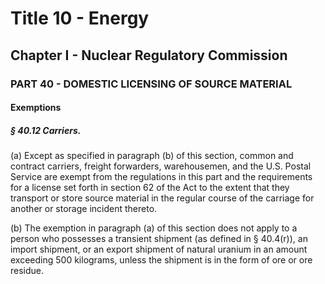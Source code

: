 
# Title 10 - Energy
## Chapter I - Nuclear Regulatory Commission
### PART 40 - DOMESTIC LICENSING OF SOURCE MATERIAL
#### Exemptions
##### § 40.12 Carriers.

(a) Except as specified in paragraph (b) of this section, common and contract carriers, freight forwarders, warehousemen, and the U.S. Postal Service are exempt from the regulations in this part and the requirements for a license set forth in section 62 of the Act to the extent that they transport or store source material in the regular course of the carriage for another or storage incident thereto.

(b) The exemption in paragraph (a) of this section does not apply to a person who possesses a transient shipment (as defined in § 40.4(r)), an import shipment, or an export shipment of natural uranium in an amount exceeding 500 kilograms, unless the shipment is in the form of ore or ore residue.
